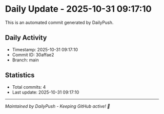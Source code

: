 # Daily Update - 2025-10-31 09:17:10

This is an automated commit generated by DailyPush.

## Daily Activity
- Timestamp: 2025-10-31 09:17:10
- Commit ID: 30affae2
- Branch: main

## Statistics
- Total commits: 4
- Last update: 2025-10-31 09:17:10

---
*Maintained by DailyPush - Keeping GitHub active! 🚀*

